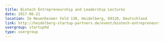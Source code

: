 ```yaml
---
title: Biotech Entrepreneurship and Leadership Lectures
date: 2017-06-21
location: Im Neuenheimer Feld 130, Heidelberg, 69120, Deutschland
link: http://heidelberg-startup-partners.de/event/biotech-entrepreneurship-and-leadership-lectures/
usergroup: startuphd
type: usergroup
---
```

